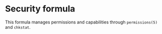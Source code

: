 # Security formula

This formula manages permissions and capabilities through `permissions(5)` and `chkstat`.
